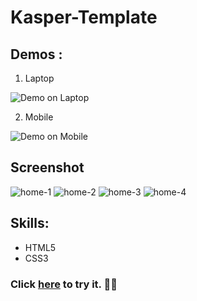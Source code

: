 
# Kasper-Template


## Demos :
1. Laptop

![Demo on Laptop](Laptop.gif)

2. Mobile

![Demo on Mobile](Mobile.gif)

## Screenshot

![home-1](screenshots/home-1.png)
![home-2](screenshots/home-2.png)
![home-3](screenshots/home-3.png)
![home-4](screenshots/home-4.png)

##  Skills: 
- HTML5
- CSS3 

 

###  Click **[here](https://hadeer-khaled.github.io/Kasper-Template/)** to try it. 🤸‍♀️